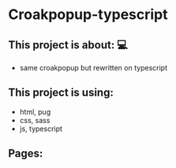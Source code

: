 # Croakpopup-typescript

## This project is about: 💻
- same croakpopup but rewritten on typescript

## This project is using:
- html, pug
- css, sass
- js, typescript

## Pages: